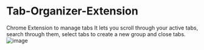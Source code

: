 # Tab-Organizer-Extension
Chrome Extension to manage tabs
It lets you scroll through your active tabs, search through them, select tabs to create a new group and close tabs. 
![image](https://user-images.githubusercontent.com/99512444/223199562-4a9ce4dd-a88a-4768-ba22-855e7069168c.png)
